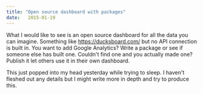 ```yaml
---
title: "Open source dashboard with packages"
date:   2015-01-19
---
```


What I would like to see is an open source dashboard for all the data you can imagine. Something like https://ducksboard.com/ but no API connection is built in. You want to add Google Analytics? Write a package or see if someone else has built one. Couldn't find one and you actually made one? Publish it let others use it in their own dashboard.

This just popped into my head yesterday while trying to sleep. I haven't fleshed out any details but I might write more in depth and try to produce this.